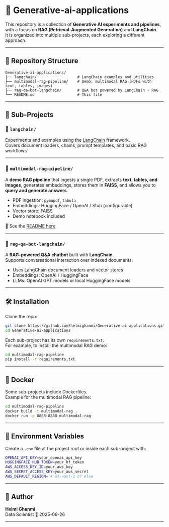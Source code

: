 # 🤖 Generative-ai-applications

This repository is a collection of **Generative AI experiments and pipelines**, with a focus on **RAG (Retrieval-Augmented Generation)** and **LangChain**.  
It is organized into multiple sub-projects, each exploring a different approach.

---

## 📂 Repository Structure

```
Generative-ai-applications/
├── langchain/                  # LangChain examples and utilities
├── multimodal-rag-pipeline/    # Demo: multimodal RAG (PDFs with text, tables, images)
├── rag-qa-bot-langchain/       # Q&A bot powered by LangChain + RAG
└── README.md                   # This file
```

---

## 🚀 Sub-Projects

### 🔹 `langchain/`
Experiments and examples using the [LangChain](https://www.langchain.com/) framework.  
Covers document loaders, chains, prompt templates, and basic RAG workflows.

---

### 🔹 `multimodal-rag-pipeline/`
A **demo RAG pipeline** that ingests a single PDF, extracts **text, tables, and images**, generates embeddings, stores them in **FAISS**, and allows you to **query and generate answers**.  

- PDF ingestion: `pymupdf`, `tabula`  
- Embeddings: HuggingFace / OpenAI / Stub (configurable)  
- Vector store: FAISS  
- Demo notebook included  

📖 See the [README here](multimodal-rag-pipeline/README.md).

---

### 🔹 `rag-qa-bot-langchain/`
A **RAG-powered Q&A chatbot** built with **LangChain**.  
Supports conversational interaction over indexed documents.

- Uses LangChain document loaders and vector stores  
- Embeddings: OpenAI / HuggingFace  
- LLMs: OpenAI GPT models or local HuggingFace models  

---

## 🛠️ Installation

Clone the repo:

```bash
git clone https://github.com/helmighanmi/Generative-ai-applications.git
cd Generative-ai-applications
```

Each sub-project has its own `requirements.txt`.  
For example, to install the multimodal RAG demo:

```bash
cd multimodal-rag-pipeline
pip install -r requirements.txt
```

---

## 🐳 Docker

Some sub-projects include Dockerfiles.  
Example for the multimodal RAG pipeline:

```bash
cd multimodal-rag-pipeline
docker build -t multimodal-rag .
docker run -p 8888:8888 multimodal-rag
```

---

## 🔑 Environment Variables

Create a `.env` file at the project root or inside each sub-project with:

```bash
OPENAI_API_KEY=your_openai_api_key
HUGGINGFACE_HUB_TOKEN=your_hf_token
AWS_ACCESS_KEY_ID=your_aws_key
AWS_SECRET_ACCESS_KEY=your_aws_secret
AWS_DEFAULT_REGION= # us-east-1 or else
```

---

## 👤 Author

**Helmi Ghanmi**  
Data Scientist
📅 2025-09-26

---
